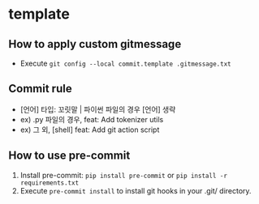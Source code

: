 # template

## How to apply custom gitmessage
- Execute `git config --local commit.template .gitmessage.txt`

## Commit rule
- [언어] 타입: 꼬릿말 | 파이썬 파일의 경우 [언어] 생략
- ex) .py 파일의 경우, feat: Add tokenizer utils
- ex) 그 외, [shell] feat: Add git action script

## How to use pre-commit
1. Install pre-commit: `pip install pre-commit` or `pip install -r requirements.txt`
2. Execute `pre-commit install` to install git hooks in your .git/ directory.
